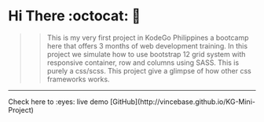 # Hi There :octocat: 👋
>>This is my very first project in KodeGo Philippines a bootcamp here that offers 3 months of web development training.
In this project we simulate how to use bootstrap 12 grid system with responsive container, row and columns using SASS.
This is purely a css/scss. 
This project give a glimpse of how other css frameworks works.
<hr>  
Check here to :eyes: live demo [GitHub](http://vincebase.github.io/KG-Mini-Project)